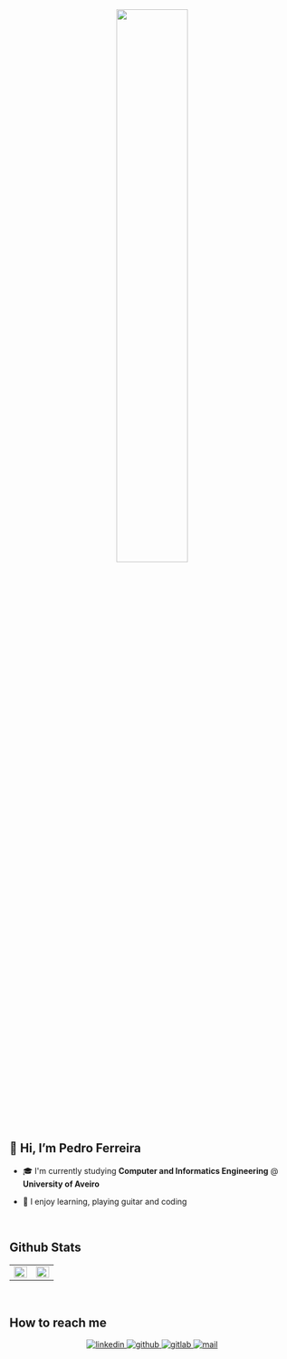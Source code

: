 <div align="center">
<img src="https://inbrain-llc.herokuapp.com/images/our_skill.gif" align="center" style="width: 50%" />
</div>  
  

<br/>  


## 👋 Hi, I’m Pedro Ferreira   

- 🎓 I'm currently studying **Computer and Informatics Engineering** @ **University of Aveiro**  

- 🎨 I enjoy learning, playing guitar and coding  

<br/>  


## Github Stats  
<table><tr><td valign="top" width="50%">

<img src="https://github-readme-stats.vercel.app/api?username=PedroDSFerreira&show_icons=true&count_private=true&hide_border=true" align="left" style="width: 100%" />

</td><td valign="top" width="50%">

<img src="https://github-readme-stats.vercel.app/api/top-langs/?username=PedroDSFerreira&hide_border=true&layout=compact" align="left" style="width: 100%" />

</td></tr></table>  
<br/>  


## How to reach me
<div align="center">
<a href="https://linkedin.com/in/pedrodsferreira" target="_blank">
<img src=https://img.shields.io/badge/linkedin-%231E77B5.svg?&style=for-the-badge&logo=linkedin&logoColor=white alt=linkedin style="margin-bottom: 5px;" />
</a>
<a href="https://github.com/PedroDSFerreira" target="_blank">
<img src=https://img.shields.io/badge/github-%2324292e.svg?&style=for-the-badge&logo=github&logoColor=white alt=github style="margin-bottom: 5px;" />
</a>
<a href="https://gitlab.com/https://gitlab.ubiwhere.com/pedroferreira" target="_blank">
<img src=https://img.shields.io/badge/gitlab-330F63.svg?&style=for-the-badge&logo=gitlab&logoColor=white alt=gitlab style="margin-bottom: 5px;" />
</a>
<a href="mailto:pedrodsf@ua.pt" target="_blank">
<img src=https://img.shields.io/badge/mail-%2324292e.svg?&style=for-the-badge&logo=mail.ru&logoColor=white alt=mail style="margin-bottom: 5px;" />
</a>
</div>  
